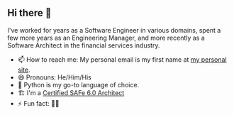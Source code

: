 ## Hi there 👋

I've worked for years as a Software Engineer in various domains, spent a few more years as an Engineering Manager, and more recently as a Software Architect in the financial services industry.

- 📫 How to reach me: My personal email is my first name at [my personal site](https://bradmontgomery.net).
- 😄 Pronouns: He/Him/His
- 🐍 Python is my go-to language of choice.
- 🏗️ I'm a [Certified SAFe 6.0 Architect](https://www.credly.com/badges/65bc8600-ce21-495f-abe2-f6c68ffc28bd/public_url)
- ⚡ Fun fact: 💙🚴
